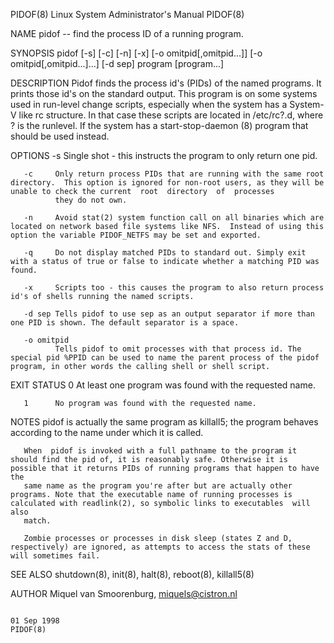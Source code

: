 PIDOF(8)                                                                             Linux System Administrator's Manual                                                                             PIDOF(8)

NAME
       pidof -- find the process ID of a running program.

SYNOPSIS
       pidof [-s] [-c] [-n] [-x] [-o omitpid[,omitpid...]]  [-o omitpid[,omitpid...]...]  [-d sep] program [program...]

DESCRIPTION
       Pidof  finds  the process id's (PIDs) of the named programs. It prints those id's on the standard output. This program is on some systems used in run-level change scripts, especially when the system
       has a System-V like rc structure. In that case these scripts are located in /etc/rc?.d, where ? is the runlevel. If the system has a start-stop-daemon (8) program that should be used instead.

OPTIONS
       -s     Single shot - this instructs the program to only return one pid.

       -c     Only return process PIDs that are running with the same root directory.  This option is ignored for non-root users, as they will be unable to check the current  root  directory  of  processes
              they do not own.

       -n     Avoid stat(2) system function call on all binaries which are located on network based file systems like NFS.  Instead of using this option the variable PIDOF_NETFS may be set and exported.

       -q     Do not display matched PIDs to standard out. Simply exit with a status of true or false to indicate whether a matching PID was found.

       -x     Scripts too - this causes the program to also return process id's of shells running the named scripts.

       -d sep Tells pidof to use sep as an output separator if more than one PID is shown. The default separator is a space.

       -o omitpid
              Tells pidof to omit processes with that process id. The special pid %PPID can be used to name the parent process of the pidof program, in other words the calling shell or shell script.

EXIT STATUS
       0      At least one program was found with the requested name.

       1      No program was found with the requested name.

NOTES
       pidof is actually the same program as killall5; the program behaves according to the name under which it is called.

       When  pidof is invoked with a full pathname to the program it should find the pid of, it is reasonably safe. Otherwise it is possible that it returns PIDs of running programs that happen to have the
       same name as the program you're after but are actually other programs. Note that the executable name of running processes is calculated with readlink(2), so symbolic links to executables  will  also
       match.

       Zombie processes or processes in disk sleep (states Z and D, respectively) are ignored, as attempts to access the stats of these will sometimes fail.

SEE ALSO
       shutdown(8), init(8), halt(8), reboot(8), killall5(8)

AUTHOR
       Miquel van Smoorenburg, miquels@cistron.nl

                                                                                                 01 Sep 1998                                                                                         PIDOF(8)
